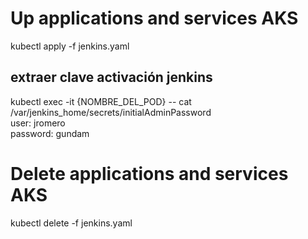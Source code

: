 # Up applications and services AKS
kubectl apply -f jenkins.yaml
<br>
## extraer clave activación jenkins
kubectl exec -it {NOMBRE_DEL_POD} -- cat /var/jenkins_home/secrets/initialAdminPassword
<br>
user: jromero
<br>
password: gundam
<br>
# Delete applications and services AKS
kubectl delete -f jenkins.yaml
<br>
